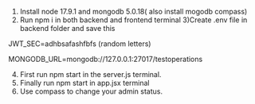 1) Install node 17.9.1 and mongodb 5.0.18( also install mogodb compass)
2) Run npm i in both backend and frontend terminal
3)Create .env file in backend folder and save this 

JWT_SEC=adhbsafashfbfs (random letters)

MONGODB_URL=mongodb://127.0.0.1:27017/testoperations

4) First run npm start in the server.js terminal.
5) Finally run npm start in app.jsx terminal
6) Use compass to change your admin status.

